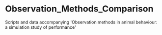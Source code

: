 # Observation_Methods_Comparison
Scripts and data accompanying 'Observation methods in animal behaviour: a simulation study of performance'
